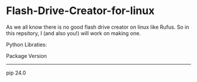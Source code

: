# Flash-Drive-Creator-for-linux
As we all know there is no good flash drive creator on linux like Rufus. So in this repsitory, I (and also you!) will work on making one.

Python Libraties:

Package Version
------- -------
pip     24.0